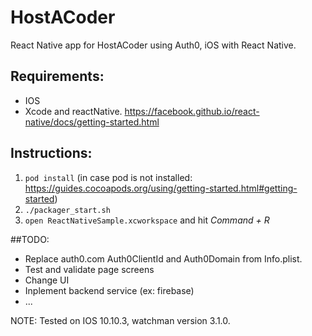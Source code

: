 # HostACoder

React Native app for HostACoder using Auth0, iOS with React Native.

## Requirements:
- IOS
- Xcode and reactNative. https://facebook.github.io/react-native/docs/getting-started.html

## Instructions:

1. `pod install` (in case pod is not installed: https://guides.cocoapods.org/using/getting-started.html#getting-started)
2. `./packager_start.sh`
1. `open ReactNativeSample.xcworkspace` and hit _Command + R_


##TODO:
- Replace auth0.com Auth0ClientId and Auth0Domain from Info.plist.
- Test and validate page screens
- Change UI
- Inplement backend service (ex: firebase)
- ...

NOTE: Tested on IOS 10.10.3, watchman version 3.1.0.
